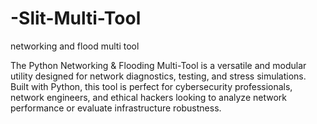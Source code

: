 # -Slit-Multi-Tool
networking and flood multi tool

The Python Networking & Flooding Multi-Tool is a versatile and modular utility designed for network diagnostics, testing, and stress simulations. Built with Python, this tool is perfect for cybersecurity professionals, network engineers, and ethical hackers looking to analyze network performance or evaluate infrastructure robustness.

